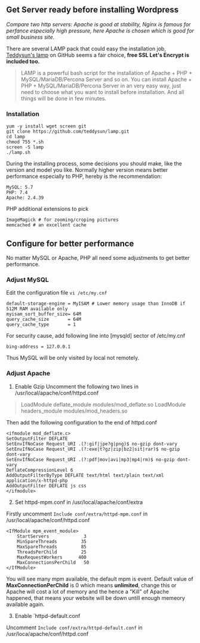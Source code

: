 ## Get Server ready before installing Wordpress ##

*Compare two http servers: Apache is good at stability, Nginx is famous for perfance especially high pressure, here Apache is chosen which is good for small business site.*

There are several LAMP pack that could easy the installation job, [Teddysun's lamp](https://github.com/teddysun/lamp) on GitHub seems a fair choice, **free SSL Let's Encrypt is included too.**

> LAMP is a powerful bash script for the installation of Apache + PHP + MySQL/MariaDB/Percona Server and so on. You can install Apache + PHP + MySQL/MariaDB/Percona Server in an very easy way, just need to choose what you want to install before installation. And all things will be done in few minutes.

### Installation ###

```
yum -y install wget screen git
git clone https://github.com/teddysun/lamp.git
cd lamp
chmod 755 *.sh
screen -S lamp
./lamp.sh
```

During the installing process, some decisions you should make, like the version  and model you like. Normally higher version means better performance especially to PHP, hereby is the recommendation:

```
MySQL: 5.7
PHP: 7.4
Apache: 2.4.39
```

PHP additional extensions to pick

```
ImageMagick # for zooming/croping pictures
memcached # an excellent cache
```

## Configure for better performance ##

No matter MySQL or Apache, PHP all need some adjustments to get better performance.

### Adjust MySQL ###

Edit the configuration file
`vi /etc/my.cnf`

```
default-storage-engine = MyISAM # Lower memory usage than InnoDB if 512M RAM available only
myisam_sort_buffer_size= 64M
query_cache_size       = 64M
query_cache_type       = 1

```
For security cause, add following line into [mysqld] sector of /etc/my.cnf

`bing-address = 127.0.0.1`

Thus MySQL will be only visited by local not remotely.



### Adjust Apache ###

1. Enable Gzip
Uncomment the following two lines in /usr/local/apache/conf/httpd.conf

>LoadModule deflate_module modules/mod_deflate.so
>LoadModule headers_module modules/mod_headers.so

Then add the following configuration to the end of httpd.conf

```
<ifmodule mod_deflate.c>
SetOutputFilter DEFLATE
SetEnvIfNoCase Request_URI .(?:gif|jpe?g|png)$ no-gzip dont-vary
SetEnvIfNoCase Request_URI .(?:exe|t?gz|zip|bz2|sit|rar)$ no-gzip dont-vary 
SetEnvIfNoCase Request_URI .(?:pdf|mov|avi|mp3|mp4|rm)$ no-gzip dont-vary
DeflateCompressionLevel 6
AddOutputFilterByType DEFLATE text/html text/plain text/xml application/x-httpd-php
AddOutputFilter DEFLATE js css
</ifmodule>
```

2. Set httpd-mpm.conf in /usr/local/apache/conf/extra

Firstly uncomment `Include conf/extra/httpd-mpm.conf` in /usr/local/apache/conf/httpd.conf

```
<IfModule mpm_event_module>
    StartServers             3
    MinSpareThreads         35
    MaxSpareThreads         85
    ThreadsPerChild         25
    MaxRequestWorkers      400
    MaxConnectionsPerChild   50
</IfModule>
```

You will see many mpm available, the default mpm is event. 
Default value of **MaxConnectionPerChild** is 0 which means **unlimited**, change this or Apache will cost a lot of memory and the hence a "Kill" of Apache happened, that means your website will be down untill enough memeory available again.

3. Enable `httpd-default.conf

Uncomment `Include conf/extra/httpd-default.conf` in /usr/loca/apache/conf/httpd.conf
